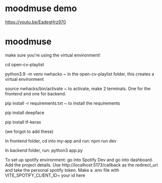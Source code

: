 # moodmuse demo 
https://youtu.be/EadegHrz970

# moodmuse

make sure you're using the virtual environment!

cd open-cv-playlist 

python3.9 -m venv nwhacks ~ in the open-cv-playlist folder, this creates a virtual environment 

source nwhacks/bin/activate ~ to activate, make 2 terminals. One for the frontend and one for backend. 

pip install -r requirements.txt ~ to install the requirements 

pip install deepface

pip install tf-keras 

(we forgot to add these)

In frontend folder, cd into my-app and run: npm run dev

In backend folder, run: python3 app.py


To set up spotify environment: go into Spotify Dev and go into dashboard. Add the project details. Use 
http://localhost:5173/callback as the redirect_uri and take the personal spotify token. Make a .env file with VITE_SPOTIFY_CLIENT_ID= your id here

